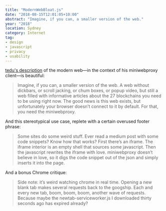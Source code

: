 ```yaml
---
title: "ModernWebBloat.js"
date: "2018-08-15T12:01:05+10:00"
abstract: "Imagine, if you can, a smaller version of the web."
year: "2018"
location: Sydney
category: Internet
tag:
- design
- javascript
- privacy
- usability
---
```

[tedu's description] of the modern web—in the context of his miniwebproxy client—is beautiful:

> Imagine, if you can, a smaller version of the web. A web without dickbars, or scroll jacking, or chum boxes, or popup video, but still a web filled with informative articles about the 27 blockchains you need to be using right now. The good news is this web exists, but unfortunately your browser doesn’t connect to it by default. For that, you need the miniwebproxy. 

And this stereotypical use case, replete with a certain overused footer phrase:

> Some sites do some weird stuff. Ever read a medium post with some code snippets? Know how that works? First there’s an iframe. The iframe interior is an empty shell that sources some javascript. Then the javascript rewrites the iframe with love. miniwebproxy doesn’t believe in love, so it digs the code snippet out of the json and simply inserts it into the page.

And a bonus Chrome critique:

> Side note: it’s weird watching chrome in real time. Opening a new blank tab makes several requests back to the googship. Each and every new tab, boom, boom, boom, another wave of requests. Because maybe the newtab-serviceworker.js I downloaded thirty seconds ago has expired already? 

[tedu's description]: https://www.tedunangst.com/flak/post/miniwebproxy

